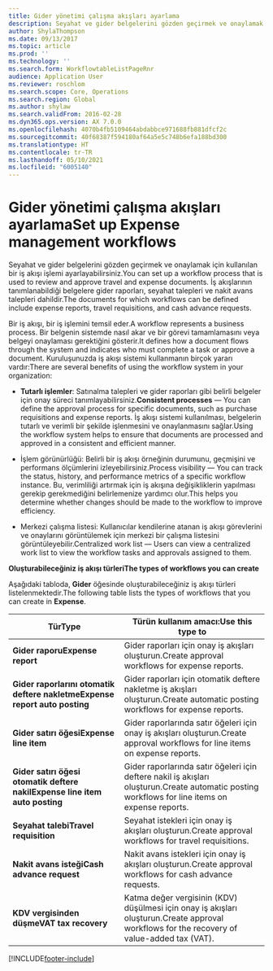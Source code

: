 ```yaml
---
title: Gider yönetimi çalışma akışları ayarlama
description: Seyahat ve gider belgelerini gözden geçirmek ve onaylamak için bir iş akışı işlemi ayarlayabilirsiniz.
author: ShylaThompson
ms.date: 09/13/2017
ms.topic: article
ms.prod: ''
ms.technology: ''
ms.search.form: WorkflowtableListPageRnr
audience: Application User
ms.reviewer: roschlom
ms.search.scope: Core, Operations
ms.search.region: Global
ms.author: shylaw
ms.search.validFrom: 2016-02-28
ms.dyn365.ops.version: AX 7.0.0
ms.openlocfilehash: 4070b4fb5109464abdabbce971688fb881dfcf2c
ms.sourcegitcommit: 40f68387f594180af64a5e5c748b6efa188bd300
ms.translationtype: HT
ms.contentlocale: tr-TR
ms.lasthandoff: 05/10/2021
ms.locfileid: "6005140"
---
```

# <a name="set-up-expense-management-workflows"></a><span data-ttu-id="60252-103">Gider yönetimi çalışma akışları ayarlama</span><span class="sxs-lookup"><span data-stu-id="60252-103">Set up Expense management workflows</span></span>

<span data-ttu-id="60252-104">Seyahat ve gider belgelerini gözden geçirmek ve onaylamak için kullanılan bir iş akışı işlemi ayarlayabilirsiniz.</span><span class="sxs-lookup"><span data-stu-id="60252-104">You can set up a workflow process that is used to review and approve travel and expense documents.</span></span> <span data-ttu-id="60252-105">İş akışlarının tanımlanabildiği belgelere gider raporları, seyahat talepleri ve nakit avans talepleri dahildir.</span><span class="sxs-lookup"><span data-stu-id="60252-105">The documents for which workflows can be defined include expense reports, travel requisitions, and cash advance requests.</span></span>

<span data-ttu-id="60252-106">Bir iş akışı, bir iş işlemini temsil eder.</span><span class="sxs-lookup"><span data-stu-id="60252-106">A workflow represents a business process.</span></span> <span data-ttu-id="60252-107">Bir belgenin sistemde nasıl akar ve bir görevi tamamlamasını veya belgeyi onaylaması gerektiğini gösterir.</span><span class="sxs-lookup"><span data-stu-id="60252-107">It defines how a document flows through the system and indicates who must complete a task or approve a document.</span></span> <span data-ttu-id="60252-108">Kuruluşunuzda iş akışı sistemi kullanmanın birçok yararı vardır:</span><span class="sxs-lookup"><span data-stu-id="60252-108">There are several benefits of using the workflow system in your organization:</span></span>

-   <span data-ttu-id="60252-109">**Tutarlı işlemler**: Satınalma talepleri ve gider raporları gibi belirli belgeler için onay süreci tanımlayabilirsiniz.</span><span class="sxs-lookup"><span data-stu-id="60252-109">**Consistent processes** — You can define the approval process for specific documents, such as purchase requisitions and expense reports.</span></span> <span data-ttu-id="60252-110">İş akışı sistemi kullanılması, belgelerin tutarlı ve verimli bir şekilde işlenmesini ve onaylanmasını sağlar.</span><span class="sxs-lookup"><span data-stu-id="60252-110">Using the workflow system helps to ensure that documents are processed and approved in a consistent and efficient manner.</span></span>

-   <span data-ttu-id="60252-111">İşlem görünürlüğü: Belirli bir iş akışı örneğinin durumunu, geçmişini ve performans ölçümlerini izleyebilirsiniz.</span><span class="sxs-lookup"><span data-stu-id="60252-111">Process visibility — You can track the status, history, and performance metrics of a specific workflow instance.</span></span> <span data-ttu-id="60252-112">Bu, verimliliği artırmak için iş akışına değişikliklerin yapılması gerekip gerekmediğini belirlemenize yardımcı olur.</span><span class="sxs-lookup"><span data-stu-id="60252-112">This helps you determine whether changes should be made to the workflow to improve efficiency.</span></span>

-   <span data-ttu-id="60252-113">Merkezi çalışma listesi: Kullanıcılar kendilerine atanan iş akışı görevlerini ve onaylarını görüntülemek için merkezi bir çalışma listesini görüntüleyebilir.</span><span class="sxs-lookup"><span data-stu-id="60252-113">Centralized work list — Users can view a centralized work list to view the workflow tasks and approvals assigned to them.</span></span> 

<span data-ttu-id="60252-114">**Oluşturabileceğiniz iş akışı türleri**</span><span class="sxs-lookup"><span data-stu-id="60252-114">**The types of workflows you can create**</span></span>

<span data-ttu-id="60252-115">Aşağıdaki tabloda, **Gider** öğesinde oluşturabileceğiniz iş akışı türleri listelenmektedir.</span><span class="sxs-lookup"><span data-stu-id="60252-115">The following table lists the types of workflows that you can create in **Expense**.</span></span>


|              <span data-ttu-id="60252-116"><strong>Tür</strong></span><span class="sxs-lookup"><span data-stu-id="60252-116"><strong>Type</strong></span></span>              |                   <span data-ttu-id="60252-117"><strong>Türün kullanım amacı:</strong></span><span class="sxs-lookup"><span data-stu-id="60252-117"><strong>Use this type to</strong></span></span>                   |
|-------------------------------------------------|-----------------------------------------------------------------------|
|         <span data-ttu-id="60252-118"><strong>Gider raporu</strong></span><span class="sxs-lookup"><span data-stu-id="60252-118"><strong>Expense report</strong></span></span>         |            <span data-ttu-id="60252-119">Gider raporları için onay iş akışları oluşturun.</span><span class="sxs-lookup"><span data-stu-id="60252-119">Create approval workflows for expense reports.</span></span>             |
|  <span data-ttu-id="60252-120"><strong>Gider raporlarını otomatik deftere nakletme</strong></span><span class="sxs-lookup"><span data-stu-id="60252-120"><strong>Expense report auto posting</strong></span></span>   |        <span data-ttu-id="60252-121">Gider raporları için otomatik deftere nakletme iş akışları oluşturun.</span><span class="sxs-lookup"><span data-stu-id="60252-121">Create automatic posting workflows for expense reports.</span></span>        |
|       <span data-ttu-id="60252-122"><strong>Gider satırı öğesi</strong></span><span class="sxs-lookup"><span data-stu-id="60252-122"><strong>Expense line item</strong></span></span>        |     <span data-ttu-id="60252-123">Gider raporlarında satır öğeleri için onay iş akışları oluşturun.</span><span class="sxs-lookup"><span data-stu-id="60252-123">Create approval workflows for line items on expense reports.</span></span>      |
| <span data-ttu-id="60252-124"><strong>Gider satırı öğesi otomatik deftere nakil</strong></span><span class="sxs-lookup"><span data-stu-id="60252-124"><strong>Expense line item auto posting</strong></span></span> | <span data-ttu-id="60252-125">Gider raporlarında satır öğeleri için deftere nakil iş akışları oluşturun.</span><span class="sxs-lookup"><span data-stu-id="60252-125">Create automatic posting workflows for line items on expense reports.</span></span> |
|       <span data-ttu-id="60252-126"><strong>Seyahat talebi</strong></span><span class="sxs-lookup"><span data-stu-id="60252-126"><strong>Travel requisition</strong></span></span>       |          <span data-ttu-id="60252-127">Seyahat istekleri için onay iş akışları oluşturun.</span><span class="sxs-lookup"><span data-stu-id="60252-127">Create approval workflows for travel requisitions.</span></span>           |
|      <span data-ttu-id="60252-128"><strong>Nakit avans isteği</strong></span><span class="sxs-lookup"><span data-stu-id="60252-128"><strong>Cash advance request</strong></span></span>      |         <span data-ttu-id="60252-129">Nakit avans istekleri için onay iş akışları oluşturun.</span><span class="sxs-lookup"><span data-stu-id="60252-129">Create approval workflows for cash advance requests.</span></span>          |
|        <span data-ttu-id="60252-130"><strong>KDV vergisinden düşme</strong></span><span class="sxs-lookup"><span data-stu-id="60252-130"><strong>VAT tax recovery</strong></span></span>        | <span data-ttu-id="60252-131">Katma değer vergisinin (KDV) düşülmesi için onay iş akışları oluşturun.</span><span class="sxs-lookup"><span data-stu-id="60252-131">Create approval workflows for the recovery of value-added tax (VAT).</span></span>  |



[!INCLUDE[footer-include](../includes/footer-banner.md)]